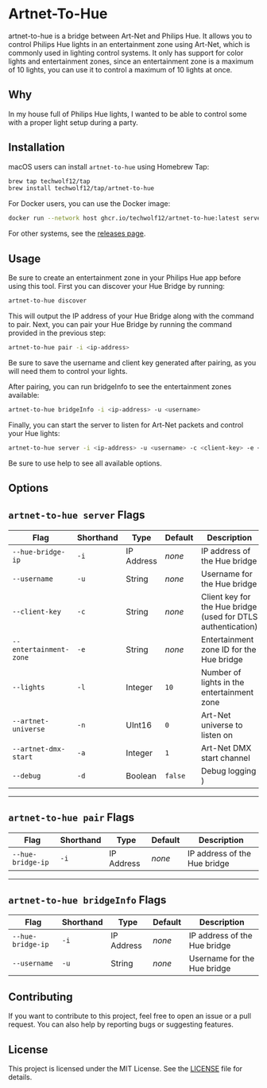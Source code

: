 # Artnet-To-Hue
artnet-to-hue is a bridge between Art-Net and Philips Hue. 
It allows you to control Philips Hue lights in an entertainment zone using Art-Net, which is commonly used in lighting control systems.
It only has support for color lights and entertainment zones, since an entertainment zone is a maximum of 10 lights, you can use it to control a maximum of 10 lights at once.

## Why
In my house full of Philips Hue lights, I wanted to be able to control some with a proper light setup during a party.

## Installation

macOS users can install `artnet-to-hue` using Homebrew Tap:

```bash
brew tap techwolf12/tap
brew install techwolf12/tap/artnet-to-hue
```

For Docker users, you can use the Docker image:

```bash
docker run --network host ghcr.io/techwolf12/artnet-to-hue:latest server -i <ip-address> 
```

For other systems, see the [releases page](https://github.com/Techwolf12/artnet-to-hue/releases/).

## Usage
Be sure to create an entertainment zone in your Philips Hue app before using this tool.
First you can discover your Hue Bridge by running:

```bash
artnet-to-hue discover
```
This will output the IP address of your Hue Bridge along with the command to pair.
Next, you can pair your Hue Bridge by running the command provided in the previous step:

```bash
artnet-to-hue pair -i <ip-address>
```
Be sure to save the username and client key generated after pairing, as you will need them to control your lights.

After pairing, you can run bridgeInfo to see the entertainment zones available:
```bash
artnet-to-hue bridgeInfo -i <ip-address> -u <username>
```
Finally, you can start the server to listen for Art-Net packets and control your Hue lights:

```bash
artnet-to-hue server -i <ip-address> -u <username> -c <client-key> -e <entertainment-zone> -l <amount-of-lights>
```

Be sure to use help to see all available options.

## Options

## `artnet-to-hue server` Flags

| Flag | Shorthand | Type     | Default | Description                                                  |
|------|-----------|----------|---------|--------------------------------------------------------------|
| `--hue-bridge-ip` | `-i` | IP Address | *none*  | IP address of the Hue bridge                                 |
| `--username`      | `-u` | String     | *none*  | Username for the Hue bridge                                  |
| `--client-key`    | `-c` | String     | *none*  | Client key for the Hue bridge (used for DTLS authentication) |
| `--entertainment-zone` | `-e` | String | *none*  | Entertainment zone ID for the Hue bridge                     |
| `--lights`        | `-l` | Integer    | `10`    | Number of lights in the entertainment zone                   |
| `--artnet-universe` | `-n` | UInt16   | `0`     | Art-Net universe to listen on                                |
| `--artnet-dmx-start` | `-a` | Integer | `1`     | Art-Net DMX start channel                                    |
| `--debug`         | `-d` | Boolean    | `false` | Debug logging )                                              |

---

## `artnet-to-hue pair` Flags

| Flag | Shorthand | Type      | Default | Description |
|------|-----------|-----------|---------|-------------|
| `--hue-bridge-ip` | `-i` | IP Address | *none*  | IP address of the Hue bridge |

---

## `artnet-to-hue bridgeInfo` Flags

| Flag | Shorthand | Type      | Default | Description |
|------|-----------|-----------|---------|-------------|
| `--hue-bridge-ip` | `-i` | IP Address | *none*  | IP address of the Hue bridge |
| `--username`      | `-u` | String     | *none*  | Username for the Hue bridge |

## Contributing
If you want to contribute to this project, feel free to open an issue or a pull request.
You can also help by reporting bugs or suggesting features.

## License
This project is licensed under the MIT License. See the [LICENSE](LICENSE) file for details.